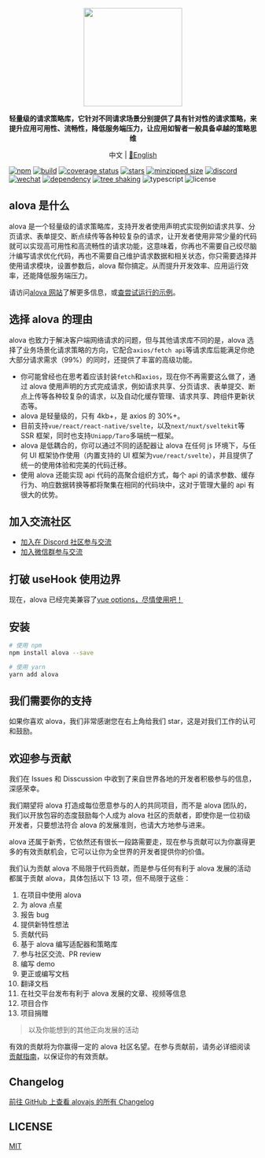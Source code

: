 <p align="center">
  <img width="200px" src="https://alova.js.org/img/logo-text-vertical.svg" />
</p>

<p align="center"><b>轻量级的请求策略库，它针对不同请求场景分别提供了具有针对性的请求策略，来提升应用可用性、流畅性，降低服务端压力，让应用如智者一般具备卓越的策略思维</b></p>

<p align="center">中文 | <a href="./README.md">📑English</a></p>

[![npm](https://img.shields.io/npm/v/alova)](https://www.npmjs.com/package/alova)
[![build](https://github.com/alovajs/alova/actions/workflows/release.yml/badge.svg?branch=main)](https://github.com/alovajs/alova/actions/workflows/release.yml)
[![coverage status](https://coveralls.io/repos/github/alovajs/alova/badge.svg?branch=main)](https://coveralls.io/github/alovajs/alova?branch=main)
[![stars](https://img.shields.io/github/stars/alovajs/alova?style=social)](https://github.com/alovajs/alova)
[![minzipped size](https://badgen.net/bundlephobia/minzip/alova)](https://bundlephobia.com/package/alova)
[![discord](https://img.shields.io/badge/chat-Discord-515ff1)](https://discord.gg/S47QGJgkVb)
[![wechat](https://img.shields.io/badge/chat_with_CH-Wechat-07c160)](https://alova.js.org/img/wechat_qrcode.jpg)
[![dependency](https://badgen.net/bundlephobia/dependency-count/alova)](https://bundlephobia.com/package/alova)
[![tree shaking](https://badgen.net/bundlephobia/tree-shaking/alova)](https://bundlephobia.com/package/alova)
![typescript](https://badgen.net/badge/icon/typescript?icon=typescript&label)
![license](https://img.shields.io/badge/license-MIT-blue.svg)

## alova 是什么

alova 是一个轻量级的请求策略库，支持开发者使用声明式实现例如请求共享、分页请求、表单提交、断点续传等各种较复杂的请求，让开发者使用非常少量的代码就可以实现高可用性和高流畅性的请求功能，这意味着，你再也不需要自己绞尽脑汁编写请求优化代码，再也不需要自己维护请求数据和相关状态，你只需要选择并使用请求模块，设置参数后，alova 帮你搞定。从而提升开发效率、应用运行效率，还能降低服务端压力。

请访问[alova 网站](https://alova.js.org)了解更多信息，或[查尝试运行的示例](https://alova.js.org/category/examples)。

## 选择 alova 的理由

alova 也致力于解决客户端网络请求的问题，但与其他请求库不同的是，alova 选择了业务场景化请求策略的方向，它配合`axios/fetch api`等请求库后能满足你绝大部分请求需求（99%）的同时，还提供了丰富的高级功能。

- 你可能曾经也在思考着应该封装`fetch`和`axios`，现在你不再需要这么做了，通过 alova 使用声明的方式完成请求，例如请求共享、分页请求、表单提交、断点上传等各种较复杂的请求，以及自动化缓存管理、请求共享、跨组件更新状态等。
- alova 是轻量级的，只有 4kb+，是 axios 的 30%+。
- 目前支持`vue/react/react-native/svelte`，以及`next/nuxt/sveltekit`等 SSR 框架，同时也支持`Uniapp/Taro`多端统一框架。
- alova 是低耦合的，你可以通过不同的适配器让 alova 在任何 js 环境下，与任何 UI 框架协作使用（内置支持的 UI 框架为`vue/react/svelte`），并且提供了统一的使用体验和完美的代码迁移。
- 使用 alova 还能实现 api 代码的高聚合组织方式，每个 api 的请求参数、缓存行为、响应数据转换等都将聚集在相同的代码块中，这对于管理大量的 api 有很大的优势。

## 加入交流社区

- [加入在 Discord 社区参与交流](https://discord.gg/S47QGJgkVb)
- [加入微信群参与交流](https://alova.js.org/img/wechat_qrcode.jpg)

## 打破 useHook 使用边界

现在，alova 已经完美兼容了[vue options，尽情使用吧！](/tutorial/framework/vue-options)

## 安装

```bash
# 使用 npm
npm install alova --save

# 使用 yarn
yarn add alova
```

## 我们需要你的支持

如果你喜欢 alova，我们非常感谢您在右上角给我们 star，这是对我们工作的认可和鼓励。

## 欢迎参与贡献

我们在 Issues 和 Disscussion 中收到了来自世界各地的开发者积极参与的信息，深感荣幸。

我们期望将 alova 打造成每位愿意参与的人的共同项目，而不是 alova 团队的，我们以开放包容的态度鼓励每个人成为 alova 社区的贡献者，即使你是一位初级开发者，只要想法符合 alova 的发展准则，也请大方地参与进来。

alova 还属于新秀，它依然还有很长一段路需要走，现在参与贡献可以为你赢得更多的有效贡献机会，它可以让你为全世界的开发者提供你的价值。

我们认为贡献 alova 不局限于代码贡献，而是参与任何有利于 alova 发展的活动都属于贡献 alova，具体包括以下 13 项，但不局限于这些：

1. 在项目中使用 alova
2. 为 alova 点星
3. 报告 bug
4. 提供新特性想法
5. 贡献代码
6. 基于 alova 编写适配器和策略库
7. 参与社区交流、PR review
8. 编写 demo
9. 更正或编写文档
10. 翻译文档
11. 在社交平台发布有利于 alova 发展的文章、视频等信息
12. 项目合作
13. 项目捐赠

> 以及你能想到的其他正向发展的活动

有效的贡献将为你赢得一定的 alova 社区名望。在参与贡献前，请务必详细阅读 [贡献指南](./CONTRIBUTING.zh-CN.md)，以保证你的有效贡献。

## Changelog

[前往 GitHub 上查看 alovajs 的所有 Changelog](https://github.com/alovajs/alova/releases)

## LICENSE

[MIT](https://en.wikipedia.org/wiki/MIT_License)
